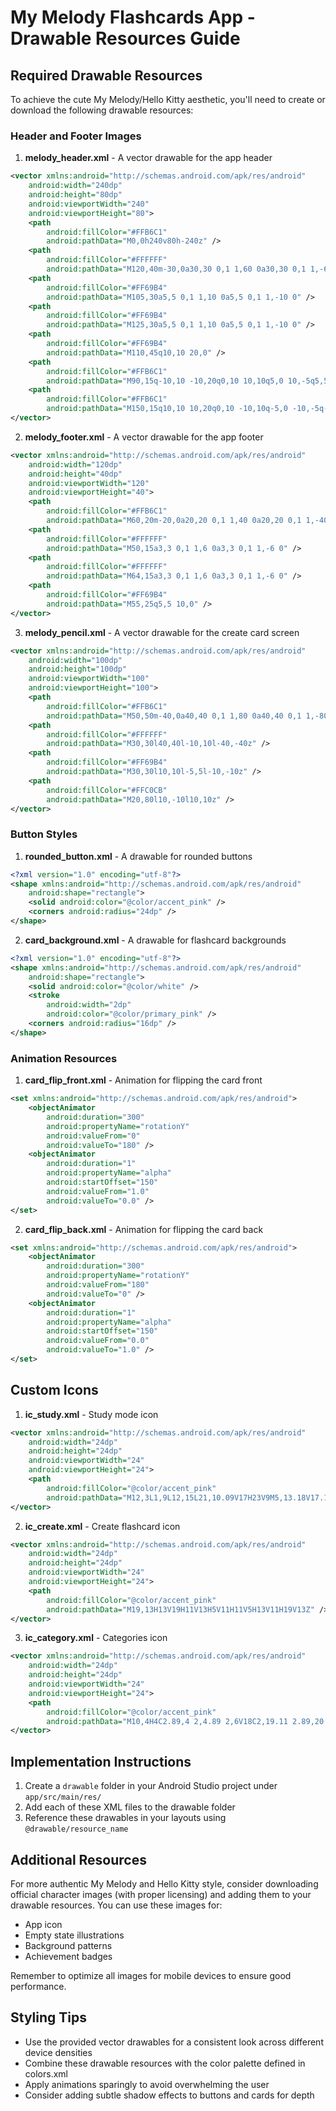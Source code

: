 # My Melody Flashcards App - Drawable Resources Guide

## Required Drawable Resources

To achieve the cute My Melody/Hello Kitty aesthetic, you'll need to create or download the following drawable resources:

### Header and Footer Images

1. **melody_header.xml** - A vector drawable for the app header
```xml
<vector xmlns:android="http://schemas.android.com/apk/res/android"
    android:width="240dp"
    android:height="80dp"
    android:viewportWidth="240"
    android:viewportHeight="80">
    <path
        android:fillColor="#FFB6C1"
        android:pathData="M0,0h240v80h-240z" />
    <path
        android:fillColor="#FFFFFF"
        android:pathData="M120,40m-30,0a30,30 0,1 1,60 0a30,30 0,1 1,-60 0" />
    <path
        android:fillColor="#FF69B4"
        android:pathData="M105,30a5,5 0,1 1,10 0a5,5 0,1 1,-10 0" />
    <path
        android:fillColor="#FF69B4"
        android:pathData="M125,30a5,5 0,1 1,10 0a5,5 0,1 1,-10 0" />
    <path
        android:fillColor="#FF69B4"
        android:pathData="M110,45q10,10 20,0" />
    <path
        android:fillColor="#FFB6C1"
        android:pathData="M90,15q-10,10 -10,20q0,10 10,10q5,0 10,-5q5,5 10,5q10,0 10,-10q0,-10 -10,-20q-5,5 -10,5q-5,0 -10,-5z" />
    <path
        android:fillColor="#FFB6C1"
        android:pathData="M150,15q10,10 10,20q0,10 -10,10q-5,0 -10,-5q-5,5 -10,5q-10,0 -10,-10q0,-10 10,-20q5,5 10,5q5,0 10,-5z" />
</vector>
```

2. **melody_footer.xml** - A vector drawable for the app footer
```xml
<vector xmlns:android="http://schemas.android.com/apk/res/android"
    android:width="120dp"
    android:height="40dp"
    android:viewportWidth="120"
    android:viewportHeight="40">
    <path
        android:fillColor="#FFB6C1"
        android:pathData="M60,20m-20,0a20,20 0,1 1,40 0a20,20 0,1 1,-40 0" />
    <path
        android:fillColor="#FFFFFF"
        android:pathData="M50,15a3,3 0,1 1,6 0a3,3 0,1 1,-6 0" />
    <path
        android:fillColor="#FFFFFF"
        android:pathData="M64,15a3,3 0,1 1,6 0a3,3 0,1 1,-6 0" />
    <path
        android:fillColor="#FF69B4"
        android:pathData="M55,25q5,5 10,0" />
</vector>
```

3. **melody_pencil.xml** - A vector drawable for the create card screen
```xml
<vector xmlns:android="http://schemas.android.com/apk/res/android"
    android:width="100dp"
    android:height="100dp"
    android:viewportWidth="100"
    android:viewportHeight="100">
    <path
        android:fillColor="#FFB6C1"
        android:pathData="M50,50m-40,0a40,40 0,1 1,80 0a40,40 0,1 1,-80 0" />
    <path
        android:fillColor="#FFFFFF"
        android:pathData="M30,30l40,40l-10,10l-40,-40z" />
    <path
        android:fillColor="#FF69B4"
        android:pathData="M30,30l10,10l-5,5l-10,-10z" />
    <path
        android:fillColor="#FFC0CB"
        android:pathData="M20,80l10,-10l10,10z" />
</vector>
```

### Button Styles

1. **rounded_button.xml** - A drawable for rounded buttons
```xml
<?xml version="1.0" encoding="utf-8"?>
<shape xmlns:android="http://schemas.android.com/apk/res/android"
    android:shape="rectangle">
    <solid android:color="@color/accent_pink" />
    <corners android:radius="24dp" />
</shape>
```

2. **card_background.xml** - A drawable for flashcard backgrounds
```xml
<?xml version="1.0" encoding="utf-8"?>
<shape xmlns:android="http://schemas.android.com/apk/res/android"
    android:shape="rectangle">
    <solid android:color="@color/white" />
    <stroke
        android:width="2dp"
        android:color="@color/primary_pink" />
    <corners android:radius="16dp" />
</shape>
```

### Animation Resources

1. **card_flip_front.xml** - Animation for flipping the card front
```xml
<set xmlns:android="http://schemas.android.com/apk/res/android">
    <objectAnimator
        android:duration="300"
        android:propertyName="rotationY"
        android:valueFrom="0"
        android:valueTo="180" />
    <objectAnimator
        android:duration="1"
        android:propertyName="alpha"
        android:startOffset="150"
        android:valueFrom="1.0"
        android:valueTo="0.0" />
</set>
```

2. **card_flip_back.xml** - Animation for flipping the card back
```xml
<set xmlns:android="http://schemas.android.com/apk/res/android">
    <objectAnimator
        android:duration="300"
        android:propertyName="rotationY"
        android:valueFrom="180"
        android:valueTo="0" />
    <objectAnimator
        android:duration="1"
        android:propertyName="alpha"
        android:startOffset="150"
        android:valueFrom="0.0"
        android:valueTo="1.0" />
</set>
```

## Custom Icons

1. **ic_study.xml** - Study mode icon
```xml
<vector xmlns:android="http://schemas.android.com/apk/res/android"
    android:width="24dp"
    android:height="24dp"
    android:viewportWidth="24"
    android:viewportHeight="24">
    <path
        android:fillColor="@color/accent_pink"
        android:pathData="M12,3L1,9L12,15L21,10.09V17H23V9M5,13.18V17.18L12,21L19,17.18V13.18L12,17L5,13.18Z" />
</vector>
```

2. **ic_create.xml** - Create flashcard icon
```xml
<vector xmlns:android="http://schemas.android.com/apk/res/android"
    android:width="24dp"
    android:height="24dp"
    android:viewportWidth="24"
    android:viewportHeight="24">
    <path
        android:fillColor="@color/accent_pink"
        android:pathData="M19,13H13V19H11V13H5V11H11V5H13V11H19V13Z" />
</vector>
```

3. **ic_category.xml** - Categories icon
```xml
<vector xmlns:android="http://schemas.android.com/apk/res/android"
    android:width="24dp"
    android:height="24dp"
    android:viewportWidth="24"
    android:viewportHeight="24">
    <path
        android:fillColor="@color/accent_pink"
        android:pathData="M10,4H4C2.89,4 2,4.89 2,6V18C2,19.11 2.89,20 4,20H10V4M10,4H20V8H10V4M10,10H20V14H10V10M10,16H20V20H10V16Z" />
</vector>
```

## Implementation Instructions

1. Create a `drawable` folder in your Android Studio project under `app/src/main/res/`
2. Add each of these XML files to the drawable folder
3. Reference these drawables in your layouts using `@drawable/resource_name`

## Additional Resources

For more authentic My Melody and Hello Kitty style, consider downloading official character images (with proper licensing) and adding them to your drawable resources. You can use these images for:

- App icon
- Empty state illustrations
- Background patterns
- Achievement badges

Remember to optimize all images for mobile devices to ensure good performance.

## Styling Tips

- Use the provided vector drawables for a consistent look across different device densities
- Combine these drawable resources with the color palette defined in colors.xml
- Apply animations sparingly to avoid overwhelming the user
- Consider adding subtle shadow effects to buttons and cards for depth